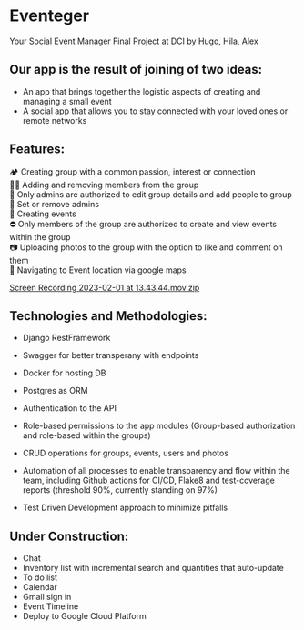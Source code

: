 # Eventeger
Your Social Event Manager
Final Project at DCI by Hugo, Hila, Alex

## Our app is the result of joining of two ideas:
- An app that brings together the logistic aspects of creating and managing a small event
- A social app that allows you to stay connected with your loved ones or remote networks

## Features: 
🏕 Creating group with a common passion, interest or connection<br>
👯‍♂️ Adding and removing members from the group<br>
🔐 Only admins are authorized to edit group details and add people to group<br>
💂 Set or remove admins<br>
📆 Creating events<br>
⛔️ Only members of the group are authorized to create and view events within the group<br>
📷 Uploading photos to the group with the option to like and comment on them<br>
🧭 Navigating to Event location via google maps<br>


[Screen Recording 2023-02-01 at 13.43.44.mov.zip](https://github.com/final-project-hha/final-project/files/10663821/Screen.Recording.2023-02-01.at.13.43.44.mov.zip)

## Technologies and Methodologies: 
- Django RestFramework
- Swagger for better transperany with endpoints
- Docker for hosting DB 
- Postgres as ORM 


- Authentication to the API
- Role-based permissions to the app modules (Group-based authorization and role-based within the groups)
- CRUD operations for groups, events, users and photos 
- Automation of all processes to enable transparency and flow within the team, including Github actions for CI/CD, Flake8 and test-coverage reports (threshold 90%, currently standing on 97%)
- Test Driven Development approach to minimize pitfalls

## Under Construction:
- Chat 
- Inventory list with incremental search and quantities that auto-update
- To do list 
- Calendar
- Gmail sign in 
- Event Timeline
- Deploy to Google Cloud Platform 




